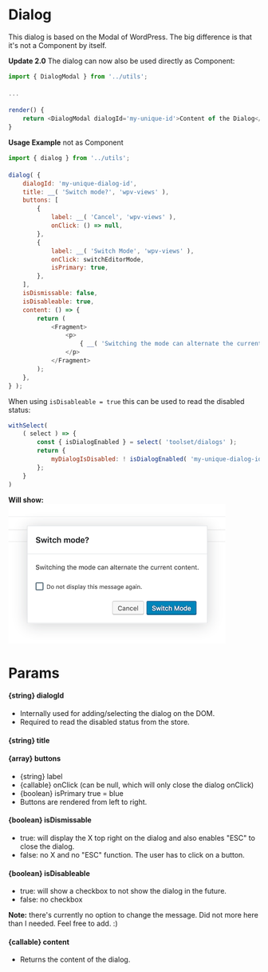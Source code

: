 # Dialog

This dialog is based on the Modal of WordPress. The big difference is that it's not a Component by itself.

**Update 2.0**
The dialog can now also be used directly as Component:

```javascript
import { DialogModal } from '../utils';

...

render() {
    return <DialogModal dialogId='my-unique-id'>Content of the Dialog</DialogModal>
}
```
**Usage Example** not as Component
```javascript
import { dialog } from '../utils';

dialog( {
    dialogId: 'my-unique-dialog-id',
    title: __( 'Switch mode?', 'wpv-views' ),
    buttons: [
        {
            label: __( 'Cancel', 'wpv-views' ),
            onClick: () => null,
        },
        {
            label: __( 'Switch Mode', 'wpv-views' ),
            onClick: switchEditorMode,
            isPrimary: true,
        },
    ],
    isDismissable: false,
    isDisableable: true,
    content: () => {
        return (
            <Fragment>
                <p>
                    { __( 'Switching the mode can alternate the current content.', 'wpv-views' ) }
                </p>
            </Fragment>
        );
    },
} );
```
When using `isDisableable = true` this can be used to read the disabled status:

```javascript
withSelect(
    ( select ) => {
        const { isDialogEnabled } = select( 'toolset/dialogs' );
        return {
            myDialogIsDisabled: ! isDialogEnabled( 'my-unique-dialog-id' ),
        };
    }
)
```


**Will show:**  
<img src="./_doc/dialog.png" width="435px">

# Params
#### {string} dialogId
- Internally used for adding/selecting the dialog on the DOM.
- Required to read the disabled status from the store.

#### {string} title

#### {array} buttons
- {string} label
- {callable} onClick (can be null, which will only close the dialog onClick)
- {boolean} isPrimary true = blue
- Buttons are rendered from left to right.

#### {boolean} isDismissable
- true: will display the X top right on the dialog and also enables "ESC" to close the dialog.
- false: no X and no "ESC" function. The user has to click on a button.

#### {boolean} isDisableable
- true: will show a checkbox to not show the dialog in the future.
- false: no checkbox

**Note:** there's currently no option to change the message. Did not more here than I needed. Feel free to add. :)

#### {callable} content
- Returns the content of the dialog.
